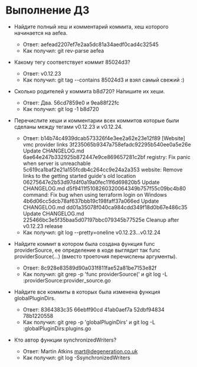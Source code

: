 # Выполнение ДЗ
* Найдите полный хеш и комментарий коммита, хеш которого начинается на aefea.
    * Ответ: aefead2207ef7e2aa5dc81a34aedf0cad4c32545
    * Как получил: git rev-parse aefea
* Какому тегу соответствует коммит 85024d3?
    * Ответ: v0.12.23
    * Как получил: git tag --contains 85024d3 и взял самый свежий :)
* Сколько родителей у коммита b8d720? Напишите их хеши.
    * Ответ: Два. 56cd7859e0 и 9ea88f22fc
    * Как получил: git log -1 b8d720
* Перечислите хеши и комментарии всех коммитов которые были сделаны между тегами v0.12.23 и v0.12.24.
    * Ответ: b14b74c4939dcab573326f4e3ee2a62e23e12f89 [Website] vmc provider links
3f235065b9347a758efadc92295b540ee0a5e26e Update CHANGELOG.md
6ae64e247b332925b872447e9ce869657281c2bf registry: Fix panic when server is unreachable
5c619ca1baf2e21a155fcdb4c264cc9e24a2a353 website: Remove links to the getting started guide's old location
06275647e2b53d97d4f0a19a0fec11f6d69820b5 Update CHANGELOG.md
d5f9411f5108260320064349b757f55c09bc4b80 command: Fix bug when using terraform login on Windows
4b6d06cc5dcb78af637bbb19c198faff37a066ed Update CHANGELOG.md
dd01a35078f040ca984cdd349f18d0b67e486c35 Update CHANGELOG.md
225466bc3e5f35baa5d07197bbc079345b77525e Cleanup after v0.12.23 release
    * Как получил: git log --pretty=oneline v0.12.23...v0.12.24
* Найдите коммит в котором была создана функция func providerSource, ее определение в коде выглядит так func providerSource(...) (вместо троеточия перечислены аргументы).
    * Ответ: 8c928e83589d90a031f811fae52a81be7153e82f
    * Как получил: git grep -p 'func providerSource(' и git log -L :providerSource:provider_source.go 
* Найдите все коммиты в которых была изменена функция globalPluginDirs.
    * Ответ: 
        8364383c35
        66ebff90cd
        41ab0aef7a
        52dbf94834
        78b1220558
    * Как получил: git grep -p 'globalPluginDirs' и git log -L :globalPluginDirs:plugins.go

* Кто автор функции synchronizedWriters?
    * Ответ: Martin Atkins <mart@degeneration.co.uk>
    * Как получил: git log -SsynchronizedWriters